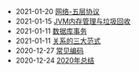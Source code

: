 - 2021-01-20 [网络-五层协议](./doc/五层协议.md)
- 2021-01-15 [JVM内存管理与垃圾回收](./doc/JVM内存管理与垃圾回收.md)
- 2021-01-11 [数据库事务](./doc/数据库事务.md)
- 2021-01-11 [关系的三大范式](./doc/三大范式.md)
- 2020-12-27 [常见编码](./doc/常见编码.md)
- 2020-12-24 [2020年总结](./doc/2020年总结.md)

